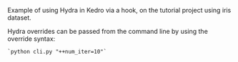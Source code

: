 Example of using Hydra in Kedro via a hook, on the tutorial project using iris dataset.

Hydra overrides can be passed from the command line by using the override syntax:

    `python cli.py "++num_iter=10"`

